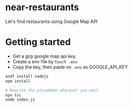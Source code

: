 # near-restaurants

Let's find restaurants using Google Map API

# Getting started

- Get a gcp google map api key
- Create a env file by `touch .env`
- Copy the key, then paste on `.env` as GOOGLE_API_KEY

```sh
asdf install nodejs
npm install

# Rewrite the placeName wherever you want
npx tsc
node index.js
```
